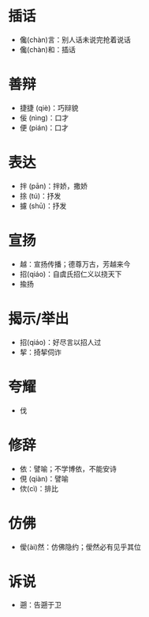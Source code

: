 # 插话
* 儳(chàn)言：别人话未说完抢着说话
* 儳(chàn)和：插话
# 善辩
* 捷捷 (qiè)：巧辩貌
* 佞 (nìng)：口才
* 便 (pián)：口才
# 表达
* 拌 (pān)：拌娇，撒娇
* 捈 (tú)：抒发
* 攄 (shū)：抒发
# 宣扬
* 越：宣扬传播；德尊万古，芳越来今
* 招(qiáo)：自虞氏招仁义以挠天下
* 揄扬
# 揭示/举出
* 招(qiáo)：好尽言以招人过
* 挈：掎挈伺诈
# 夸耀
* 伐
# 修辞
* 依：譬喻；不学博依，不能安诗
* 俔 (qiàn)：譬喻
* 佽(cì)：排比
# 仿佛
* 僾(ài)然：仿佛隐约；僾然必有见乎其位
# 诉说
* 遡：告遡于卫